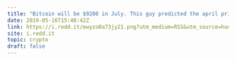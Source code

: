 ```yaml
---
title: "Bitcoin will be $9200 in July. This guy predicted the april price in January. Let's hope he is right for July."
date: 2019-05-16T15:48:42Z
link: https://i.redd.it/ewyzo0a73jy21.png?utm_medium=RSS&utm_source=hune
site: i.redd.it
topic: crypto
draft: false
---
```

